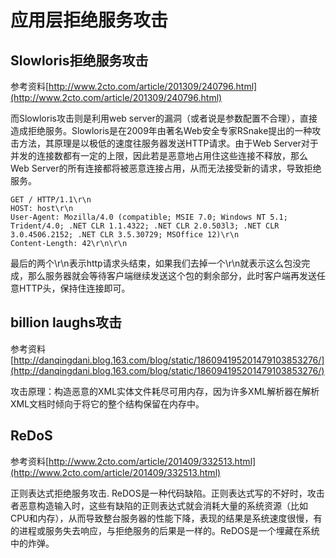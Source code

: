 # 应用层拒绝服务攻击
## Slowloris拒绝服务攻击
参考资料[http://www.2cto.com/article/201309/240796.html](http://www.2cto.com/article/201309/240796.html)

而Slowloris攻击则是利用web server的漏洞（或者说是参数配置不合理），直接造成拒绝服务。Slowloris是在2009年由著名Web安全专家RSnake提出的一种攻击方法，其原理是以极低的速度往服务器发送HTTP请求。由于Web Server对于并发的连接数都有一定的上限，因此若是恶意地占用住这些连接不释放，那么Web Server的所有连接都将被恶意连接占用，从而无法接受新的请求，导致拒绝服务。

```
GET / HTTP/1.1\r\n
HOST: host\r\n
User-Agent: Mozilla/4.0 (compatible; MSIE 7.0; Windows NT 5.1; Trident/4.0; .NET CLR 1.1.4322; .NET CLR 2.0.503l3; .NET CLR 3.0.4506.2152; .NET CLR 3.5.30729; MSOffice 12)\r\n
Content-Length: 42\r\n\r\n
```
最后的两个\r\n表示http请求头结束，如果我们去掉一个\r\n就表示这么包没完成，那么服务器就会等待客户端继续发送这个包的剩余部分，此时客户端再发送任意HTTP头，保持住连接即可。

## billion laughs攻击
参考资料[http://danqingdani.blog.163.com/blog/static/186094195201479103853276/](http://danqingdani.blog.163.com/blog/static/186094195201479103853276/)

攻击原理：构造恶意的XML实体文件耗尽可用内存，因为许多XML解析器在解析XML文档时倾向于将它的整个结构保留在内存中。


## ReDoS
参考资料[http://www.2cto.com/article/201409/332513.html](http://www.2cto.com/article/201409/332513.html)

正则表达式拒绝服务攻击. ReDOS是一种代码缺陷。正则表达式写的不好时，攻击者恶意构造输入时，这些有缺陷的正则表达式就会消耗大量的系统资源（比如CPU和内存），从而导致整台服务器的性能下降，表现的结果是系统速度很慢，有的进程或服务失去响应，与拒绝服务的后果是一样的。ReDOS是一个埋藏在系统中的炸弹。